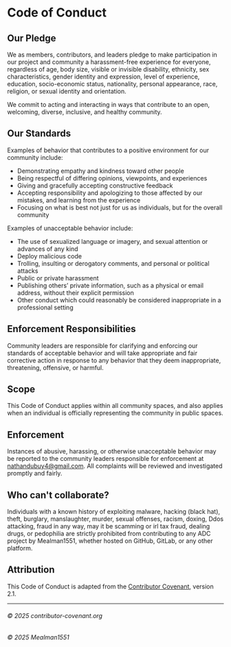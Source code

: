 # Code of Conduct

## Our Pledge

We as members, contributors, and leaders pledge to make participation in our project and community a harassment-free experience for everyone, regardless of age, body size, visible or invisible disability, ethnicity, sex characteristics, gender identity and expression, level of experience, education, socio-economic status, nationality, personal appearance, race, religion, or sexual identity and orientation.

We commit to acting and interacting in ways that contribute to an open, welcoming, diverse, inclusive, and healthy community.

## Our Standards

Examples of behavior that contributes to a positive environment for our community include:

- Demonstrating empathy and kindness toward other people
- Being respectful of differing opinions, viewpoints, and experiences
- Giving and gracefully accepting constructive feedback
- Accepting responsibility and apologizing to those affected by our mistakes, and learning from the experience
- Focusing on what is best not just for us as individuals, but for the overall community

Examples of unacceptable behavior include:

- The use of sexualized language or imagery, and sexual attention or advances of any kind
- Deploy malicious code
- Trolling, insulting or derogatory comments, and personal or political attacks
- Public or private harassment
- Publishing others’ private information, such as a physical or email address, without their explicit permission
- Other conduct which could reasonably be considered inappropriate in a professional setting

## Enforcement Responsibilities

Community leaders are responsible for clarifying and enforcing our standards of acceptable behavior and will take appropriate and fair corrective action in response to any behavior that they deem inappropriate, threatening, offensive, or harmful.

## Scope

This Code of Conduct applies within all community spaces, and also applies when an individual is officially representing the community in public spaces.

## Enforcement

Instances of abusive, harassing, or otherwise unacceptable behavior may be reported to the community leaders responsible for enforcement at nathandubuy4@gmail.com. All complaints will be reviewed and investigated promptly and fairly.

## Who can't collaborate?

Individuals with a known history of exploiting malware, hacking (black hat), theft, burglary, manslaughter, murder, sexual offenses, racism, doxing, Ddos attacking, fraud in any way, may it be scamming or irl tax fraud, dealing drugs, or pedophilia are strictly prohibited from contributing to any ADC project by Mealman1551, whether hosted on GitHub, GitLab, or any other platform.

## Attribution

This Code of Conduct is adapted from the [Contributor Covenant](https://www.contributor-covenant.org), version 2.1.

---

###### &copy; 2025 contributor-covenant.org

###### &copy; 2025 Mealman1551